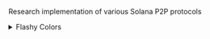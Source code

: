 Research implementation of various Solana P2P protocols


<details>
<summary>Flashy Colors</summary>

- https://soundcloud.com/dumdumdubs/subfiltronik-passout-ft-skullion-shadez-dum-dum-remix-vip-4-flip
- https://soundcloud.com/dumdumdubs/subfiltronik-passout-ft-skullion-shadez-dum-dum-remix-vip-4-flip
- https://soundcloud.com/dumdumdubs/subfiltronik-passout-ft-skullion-shadez-dum-dum-remix-vip-4-flip

![j][cat]
![j][cat]
![j][cat]
![j][cat]

  [cat]: https://cdn.betterttv.net/emote/5f4da6df68d9d86c020d8cb3/3x

- https://soundcloud.com/kronomikaltwo/new
- https://soundcloud.com/vyle_so_vile/dirty
- https://soundcloud.com/thierry-estev/ghost

</details>
